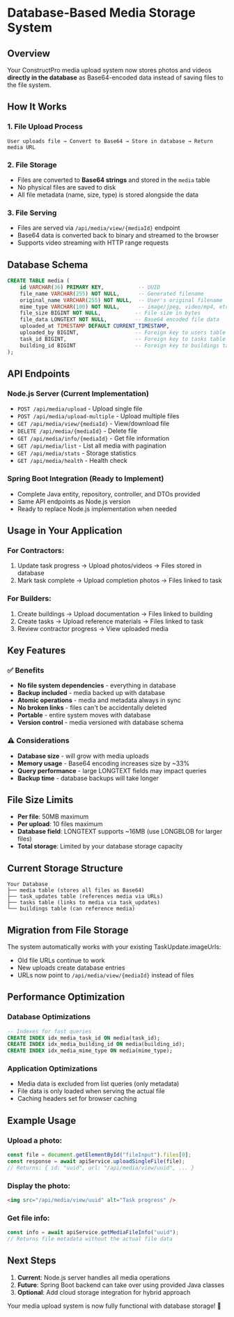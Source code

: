 # Database-Based Media Storage System

## Overview

Your ConstructPro media upload system now stores photos and videos **directly in the database** as Base64-encoded data instead of saving files to the file system.

## How It Works

### 1. **File Upload Process**

```
User uploads file → Convert to Base64 → Store in database → Return media URL
```

### 2. **File Storage**

- Files are converted to **Base64 strings** and stored in the `media` table
- No physical files are saved to disk
- All file metadata (name, size, type) is stored alongside the data

### 3. **File Serving**

- Files are served via `/api/media/view/{mediaId}` endpoint
- Base64 data is converted back to binary and streamed to the browser
- Supports video streaming with HTTP range requests

## Database Schema

```sql
CREATE TABLE media (
    id VARCHAR(36) PRIMARY KEY,           -- UUID
    file_name VARCHAR(255) NOT NULL,      -- Generated filename
    original_name VARCHAR(255) NOT NULL,  -- User's original filename
    mime_type VARCHAR(100) NOT NULL,      -- image/jpeg, video/mp4, etc.
    file_size BIGINT NOT NULL,           -- File size in bytes
    file_data LONGTEXT NOT NULL,         -- Base64 encoded file data
    uploaded_at TIMESTAMP DEFAULT CURRENT_TIMESTAMP,
    uploaded_by BIGINT,                  -- Foreign key to users table
    task_id BIGINT,                      -- Foreign key to tasks table
    building_id BIGINT                   -- Foreign key to buildings table
);
```

## API Endpoints

### Node.js Server (Current Implementation)

- `POST /api/media/upload` - Upload single file
- `POST /api/media/upload-multiple` - Upload multiple files
- `GET /api/media/view/{mediaId}` - View/download file
- `DELETE /api/media/{mediaId}` - Delete file
- `GET /api/media/info/{mediaId}` - Get file information
- `GET /api/media/list` - List all media with pagination
- `GET /api/media/stats` - Storage statistics
- `GET /api/media/health` - Health check

### Spring Boot Integration (Ready to Implement)

- Complete Java entity, repository, controller, and DTOs provided
- Same API endpoints as Node.js version
- Ready to replace Node.js implementation when needed

## Usage in Your Application

### **For Contractors:**

1. Update task progress → Upload photos/videos → Files stored in database
2. Mark task complete → Upload completion photos → Files linked to task

### **For Builders:**

1. Create buildings → Upload documentation → Files linked to building
2. Create tasks → Upload reference materials → Files linked to task
3. Review contractor progress → View uploaded media

## Key Features

### ✅ **Benefits**

- **No file system dependencies** - everything in database
- **Backup included** - media backed up with database
- **Atomic operations** - media and metadata always in sync
- **No broken links** - files can't be accidentally deleted
- **Portable** - entire system moves with database
- **Version control** - media versioned with database schema

### ⚠️ **Considerations**

- **Database size** - will grow with media uploads
- **Memory usage** - Base64 encoding increases size by ~33%
- **Query performance** - large LONGTEXT fields may impact queries
- **Backup time** - database backups will take longer

## File Size Limits

- **Per file**: 50MB maximum
- **Per upload**: 10 files maximum
- **Database field**: LONGTEXT supports ~16MB (use LONGBLOB for larger files)
- **Total storage**: Limited by your database storage capacity

## Current Storage Structure

```
Your Database
├── media table (stores all files as Base64)
├── task_updates table (references media via URLs)
├── tasks table (links to media via task_updates)
└── buildings table (can reference media)
```

## Migration from File Storage

The system automatically works with your existing TaskUpdate.imageUrls:

- Old file URLs continue to work
- New uploads create database entries
- URLs now point to `/api/media/view/{mediaId}` instead of files

## Performance Optimization

### **Database Optimizations**

```sql
-- Indexes for fast queries
CREATE INDEX idx_media_task_id ON media(task_id);
CREATE INDEX idx_media_building_id ON media(building_id);
CREATE INDEX idx_media_mime_type ON media(mime_type);
```

### **Application Optimizations**

- Media data is excluded from list queries (only metadata)
- File data is only loaded when serving the actual file
- Caching headers set for browser caching

## Example Usage

### **Upload a photo:**

```javascript
const file = document.getElementById("fileInput").files[0];
const response = await apiService.uploadSingleFile(file);
// Returns: { id: "uuid", url: "/api/media/view/uuid", ... }
```

### **Display the photo:**

```html
<img src="/api/media/view/uuid" alt="Task progress" />
```

### **Get file info:**

```javascript
const info = await apiService.getMediaFileInfo("uuid");
// Returns file metadata without the actual file data
```

## Next Steps

1. **Current**: Node.js server handles all media operations
2. **Future**: Spring Boot backend can take over using provided Java classes
3. **Optional**: Add cloud storage integration for hybrid approach

Your media upload system is now fully functional with database storage! 🎉
